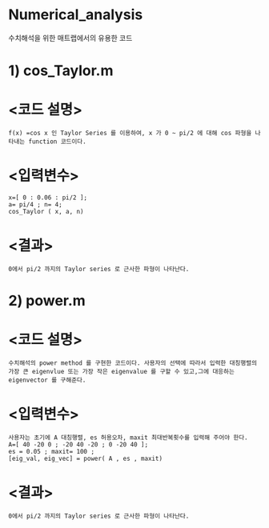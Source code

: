 # Numerical_analysis
수치해석을 위한 매트랩에서의 유용한 코드

# 1) cos_Taylor.m 

 # <코드 설명>
 
    f(x) =cos x 인 Taylor Series 를 이용하여, x 가 0 ~ pi/2 에 대해 cos 파형을 나타내는 function 코드이다.
    
 # <입력변수>
 
    x=[ 0 : 0.06 : pi/2 ];
    a= pi/4 ; n= 4;
    cos_Taylor ( x, a, n)

 # <결과>
 
    0에서 pi/2 까지의 Taylor series 로 근사한 파형이 나타난다.
 
# 2) power.m 

 # <코드 설명>
 
    수치해석의 power method 를 구현한 코드이다. 사용자의 선택에 따라서 입력한 대칭행렬의 가장 큰 eigenvlue 또는 가장 작은 eigenvalue 를 구할 수 있고,그에 대응하는 eigenvector 를 구해준다.
 
  # <입력변수>
  
    사용자는 초기에 A 대칭행렬, es 허용오차, maxit 최대반복횟수를 입력해 주어야 한다.
    A=[ 40 -20 0 ; -20 40 -20 ; 0 -20 40 ];
    es = 0.05 ; maxit= 100 ;
    [eig_val, eig_vec] = power( A , es , maxit)

 # <결과>
 
    0에서 pi/2 까지의 Taylor series 로 근사한 파형이 나타난다.

 
 


